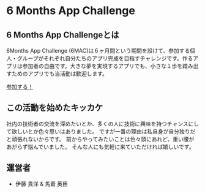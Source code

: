 # 6 Months App Challenge

## 6 Months App Challengeとは

6Months App Challenge (6MAC)は６ヶ月間という期間を設けて、参加する個人・グループがそれぞれ自分たちのアプリ完成を目指すチャレンジです。作るアプリは参加者の自由です。大きな夢を実現するアプリでも、小さな１歩を踏み出すためのアプリでも当活動は歓迎します。

[参加する！](https://forms.office.com/Pages/ResponsePage.aspx?id=LCcCsHdbmkWCx1NZjEqlEZzeFa7W_mhAs_UiUbPq2QxUM1U2MjBCVVpYNTk0N0ZFV0xCMzlZTFdLVS4u)

## この活動を始めたキッカケ

社内の技術者の交流を深めたいとか、多くの人に技術に興味を持つチャンスにして欲しいとか色々思いはありました。 ですが一番の理由は私自身が自分独りだと頑張れないからです。 前からやってみたいことは色々頭にあれど、重い腰があがらず悩んでいました。 そんな人にも気軽に来ていただければ嬉しいです。

## 運営者

- 伊藤 貴洋 & 馬着 英臣
